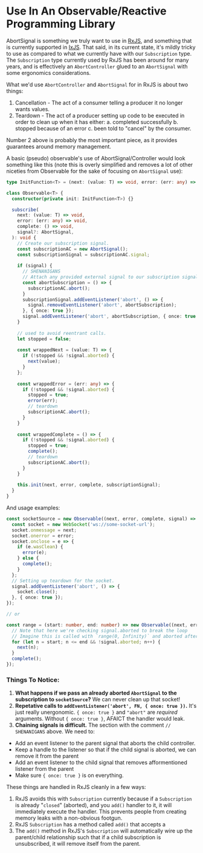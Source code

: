 # Use In An Observable/Reactive Programming Library

AbortSignal is something we truly want to use in [RxJS](/reactivex/rxjs), and something that is currently supported in [IxJS](/reactivex/ixjs). That said, in its
current state, it's mildly tricky to use as compared to what we currently have with our `Subscription` type. The `Subscription` type currently used by RxJS has
been around for many years, and is effectively an `AbortController` glued to an `AbortSignal` with some ergonomics considerations.

What we'd use `AbortController` and `AbortSignal` for in RxJS is about two things:

1. Cancellation - The act of a consumer telling a producer it no longer wants values.
2. Teardown - The act of a producer setting up code to be executed in order to clean up when it has either:
  a. completed successfully
  b. stopped because of an error
  c. been told to "cancel" by the consumer.
  
Number 2 above is probably the most important piece, as it provides guarantees around memory management.

A basic (pseudo) observable's use of AbortSignal/Controller would look something like this (note this is overly simplified and removes a 
lot of other niceties from Observable for the sake of focusing on `AbortSignal` use):

```ts
type InitFunction<T> = (next: (value: T) => void, error: (err: any) => void, complete: () => void, signal: AbortSignal) => void;

class Observable<T> {
  constructor(private init: InitFunction<T>) {}

  subscribe(
    next: (value: T) => void,
    error: (err: any) => void,
    complete: () => void,
    signal?: AbortSignal,
  ): void {
    // Create our subscription signal. 
    const subscriptionAC = new AbortSignal();
    const subscriptionSignal = subscriptionAC.signal;
    
    if (signal) {
      // SHENANIGANS
      // Attach any provided external signal to our subscription signal.
      const abortSubscription = () => {
        subscriptionAC.abort();
      }
      subscriptionSignal.addEventListener('abort', () => {
        signal.removeEventListener('abort', abortSubscription);
      }, { once: true });
      signal.addEventListener('abort', abortSubscription, { once: true })
    }
    
    // used to avoid reentrant calls.
    let stopped = false;
    
    const wrappedNext = (value: T) => {
      if (!stopped && !signal.aborted) {
        next(value);
      }
    };
    
    const wrappedError = (err: any) => {
      if (!stopped && !signal.aborted) {
        stopped = true;
        error(err);
        // teardown
        subscriptionAC.abort();
      }
    }
    
    const wrappedComplete = () => {
      if (!stopped && !signal.aborted) {
        stopped = true;
        complete();
        // teardown
        subscriptionAC.abort();
      }
    }
    
    this.init(next, error, complete, subscriptionSignal);
  }
}
```

And usage examples:

```ts
const socketSource = new Observable((next, error, complete, signal) => {
  const socket = new WebSocket('ws://some-socket-url');
  socket.onmessage = next;
  socket.onerror = error;
  socket.onclose = e => {
    if (e.wasClean) {
      error(e);
    } else {
      complete();
    }
  };
  // Setting up teardown for the socket.
  signal.addEventListener('abort', () => {
    socket.close();
  }, { once: true });
});

// or

const range = (start: number, end: number) => new Observable((next, error, complete, signal) => {
  // Note that here we're checking signal.aborted to break the loop
  // Imagine this is called with `range(0, Infinity)` and aborted after n === 2.
  for (let n = start; n <= end && !signal.aborted; n++) {
    next(n);
  }
  complete();
});
```

### Things To Notice:

1. **What happens if we pass an already aborted `AbortSignal` to the subscription to `socketSource`?** We can never clean up that socket! 
2. **Repetative calls to `addEventListener('abort', FN, { once: true })`.** It's just really unergonomic. `{ once: true }` and `"abort"` are _required_ arguments. Without `{ once: true }`, AFAICT the handler would leak.
3. **Chaining signals is difficult.** The section with the comment `// SHENANIGANS` above. We need to:
  - Add an event listener to the parent signal that aborts the child controller.
  - Keep a handle to the listener so that if the child signal is aborted, we can remove it from the parent
  - Add an event listener to the child signal that removes afformentioned listener from the parent
  - Make sure `{ once: true }` is on everything.

These things are handled in RxJS cleanly in a few ways:

1. RxJS avoids this with `Subscription` currently because if a `Subscription` is already "`closed`" (aborted), and you `add()` handler to it, it will immediately execute the handler. This prevents people from creating memory leaks with a non-obvious footgun.
2. RxJS `Subscription` has a method called `add()` that accepts a 
3. The `add()` method in RxJS's `Subscription` will automatically wire up the parent/child relationship such that if a child subscription is unsubscribed, it will remove itself from the parent.
